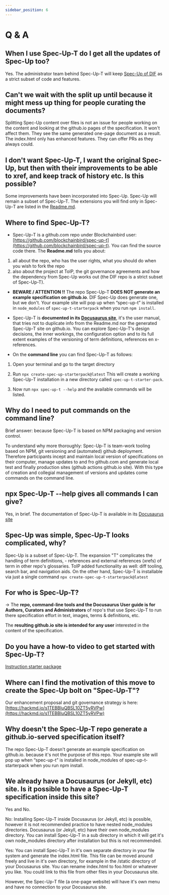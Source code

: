 ```yaml
---
sidebar_position: 6
---
```


# Q & A

## When I use Spec-Up-T do I get all the updates of Spec-Up too?

Yes. The administrator team behind Spec-Up-T will keep [Spec-Up of DIF](https://github.com/decentralized-identity/spec-up) as a strict subset of code and features.

## Can't we wait with the split up until because it might mess up thing for people curating the documents?

Splitting Spec-Up content over files is not an issue for people working on the content and looking at the github.io pages of the specification. It won't affect them. They see the same generated one-page document as a result. The index.html only has enhanced features. They can offer PRs as they always could.

## I don't want Spec-Up-T, I want the original Spec-Up, but then with their improvements to be able to xref, and keep track of history etc. Is this possible?

Some improvements have been incorporated into Spec-Up. Spec-Up will remain a subset of Spec-Up-T. The extensions you will find only in Spec-Up-T are listed in the [Readme.md](https://github.com/blockchainbird/spec-up-t/blob/master/readme.md#extension).

## Where to find Spec-Up-T?

- Spec-Up-T is a github.com repo under Blockchainbird user: [https://github.com/blockchainbird/spec-up-t](https://github.com/blockchainbird/spec-up-t). You can find the source code there. The **Readme.md** tells you about:

1. all about the repo, who has the user rights, what you should do when you wish to fork the repo
2. also about the project at ToIP, the git governance agreements and how the dependency from Spec-Up works out (the DIF repo is a strict subset of Spec-Up-T).

- **BEWARE / ATTENTION !!** The repo Spec-Up-T **DOES NOT generate an example specification on github.io**.  DIF Spec-Up does generate one, but we don't. Your example site will pop up when “spec-up-t” is installed in `node_modules` of `spec-up-t-starterpack` when you run `npm install`.

- Spec-Up-T is **documented in its [Docusaurus site](https://blockchainbird.github.io/spec-up-t-website/)**, it's the user manual, that tries not to duplicate info from the Readme.md nor the generated Spec-Up-T site on github.io.
You can explore Spec-Up-T's design decisions, the inner workings, the configuration option and to its full extent examples of the versioning of term definitions, references en x-references.

- On the **command line** you can find Spec-Up-T as follows:

1. Open your terminal and go to the target directory

2. Run `npx create-spec-up-starterpack@latest` This will create a working Spec-Up-T installation in a new directory called `spec-up-t-starter-pack`.

3. Now run `npx spec-up-t --help` and the available commands will be listed.

## Why do I need to put commands on the command line?

Brief answer: because Spec-Up-T is based on NPM packaging and version control.

To understand why more thoroughly: Spec-Up-T is team-work tooling based on NPM, git versioning and (automated) github deployment. Therefore participants incept and maintain local version of specifications on their computer, manage updates to and fro github.com and generate local test and finally production sites (github actions github.io site).
With this type of creation and collegial management of versions and updates come commands on the command line.

## npx Spec-Up-T --help gives all commands I can give?

Yes, in brief. The documentation of Spec-Up-T is available in its [Docusaurus site](https://blockchainbird.github.io/spec-up-t-website/)

## Spec-Up was simple, Spec-Up-T looks complicated, why?

Spec-Up is a subset of Spec-Up-T. The expansion "T" complicates the handling of term definitions, - references and external references (xrefs) of term in other repo's glossaries.
ToIP added functionality as well: diff tooling, search bar, and navigation aids.
On the other hand, Spec-Up-T is installable via just a single command `npx create-spec-up-t-starterpack@latest`

## For who is Spec-Up-T?

->
The **repo, command-line tools and the Docusaurus User guide is for Authors, Curators and Administrators** of repo's that use Spec-Up-T to run there specification effort in text, images, terms & definitions, etc.

The **resulting github.io site is intended for any user** interested in the content of the specification.

## Do you have a how-to video to get started with Spec-Up-T?

[Instruction starter package](https://blockchainbird.github.io/spec-up-t-website/docs/installation#short-video)

## Where can I find the motivation of this move to create the Spec-Up bolt on "Spec-Up-T"?

Our enhancement proposal and git governance strategy is here: [https://hackmd.io/s1TEBBluQBSL10ZT5yRVPw](https://hackmd.io/s1TEBBluQBSL10ZT5yRVPw)

## Why doesn't the Spec-Up-T repo generate a github.io-served specification itself?

The repo Spec-Up-T doesn't generate an example specification on github.io. because it's not the purpose of this repo. Your example site will pop up when “spec-up-t” is installed in node_modules of spec-up-t-starterpack when you run npm install.

## We already have a Docusaurus (or Jekyll, etc) site. Is it possible to have a Spec-Up-T specification inside this site?

Yes and No.

No:
Installing Spec-Up-T inside Docusaurus (or Jekyll, etc) is possible, however it is not recommended practice to have nested node_modules directories. Docusaurus (or Jekyll, etc) have their own node_modules directory. You can install Spec-Up-T in a sub directory in which it will get it's own node_modules directory after installation but this is not recommended.

Yes:
You can install Spec-Up-T in it's own separate directory in your file system and generate the index.html file. This file can be moved around freely and live in it's own directory, for example in the /static directory of your Docusaurus site. You can rename index.html to foo.html or whatever you like. You could link to this file from other files in your Docusaurus site.

However, the Spec-Up-T file (a one-page website) will have it's own menu and have no connection to your Docusaurus site.
